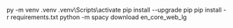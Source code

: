 py -m venv .venv
.venv\Scripts\activate
pip install --upgrade pip
pip install -r requirements.txt
python -m spacy download en_core_web_lg
